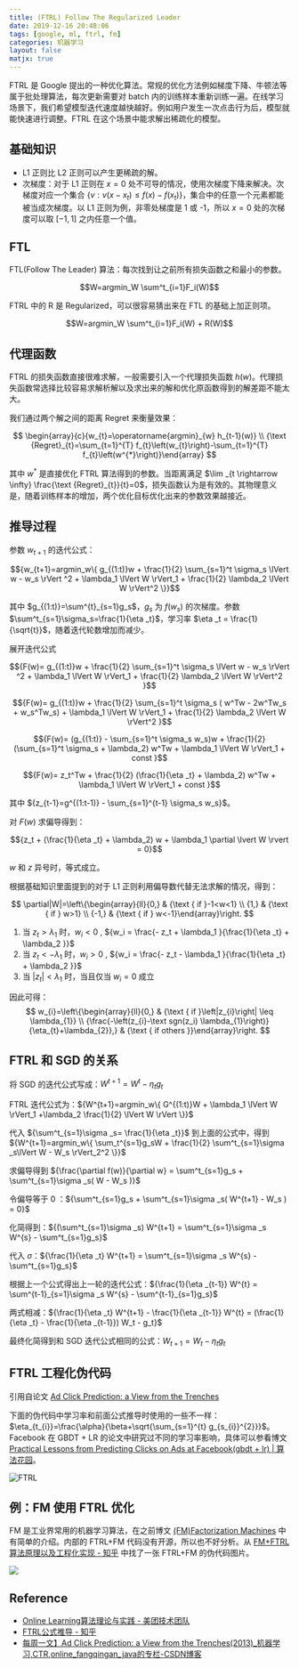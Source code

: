 ```yaml
---
title: (FTRL) Follow The Regularized Leader
date: 2019-12-16 20:48:06
tags: [google, ml, ftrl, fm]
categories: 机器学习
layout: false
matjx: true
---
```


FTRL 是 Google 提出的一种优化算法。常规的优化方法例如梯度下降、牛顿法等属于批处理算法，每次更新需要对 batch 内的训练样本重新训练一遍。在线学习场景下，我们希望模型迭代速度越快越好。例如用户发生一次点击行为后，模型就能快速进行调整。FTRL 在这个场景中能求解出稀疏化的模型。

## 基础知识

- L1 正则比 L2 正则可以产生更稀疏的解。
- 次梯度：对于 L1 正则在 $x=0$ 处不可导的情况，使用次梯度下降来解决。次梯度对应一个集合 $\{v: v(x-x_t) \le f(x)-f(x_t)\}$，集合中的任意一个元素都能被当成次梯度。以 L1 正则为例，非零处梯度是 1 或 -1，所以 $x=0$ 处的次梯度可以取 $[-1, 1]$ 之内任意一个值。

## FTL

FTL(Follow The Leader) 算法：每次找到让之前所有损失函数之和最小的参数。

$$W=argmin_W \sum^t_{i=1}F_i(W)$$

FTRL 中的 R 是 Regularized，可以很容易猜出来在 FTL 的基础上加正则项。

$$W=argmin_W \sum^t_{i=1}F_i(W) + R(W)$$


## 代理函数

FTRL 的损失函数直接很难求解，一般需要引入一个代理损失函数 $h(w)$。代理损失函数常选择比较容易求解析解以及求出来的解和优化原函数得到的解差距不能太大。

我们通过两个解之间的距离 Regret 来衡量效果：

$$
\begin{array}{c}{w_{t}=\operatorname{argmin}_{w} h_{t-1}(w)} \\ {\text {Regret}_{t}=\sum_{t=1}^{T} f_{t}\left(w_{t}\right)-\sum_{t=1}^{T} f_{t}\left(w^{*}\right)}\end{array}
$$

其中 $w^{*}$ 是直接优化 FTRL 算法得到的参数。当距离满足 $\lim _{t \rightarrow \infty} \frac{\text {Regret}_{t}}{t}=0$，损失函数认为是有效的。其物理意义是，随着训练样本的增加，两个优化目标优化出来的参数效果越接近。

## 推导过程

参数 $w_{t+1}$ 的迭代公式：

$${w_{t+1}=argmin_w\{ g_{(1:t)}w + \frac{1}{2} \sum_{s=1}^t \sigma_s \lVert w - w_s \rVert ^2   + \lambda_1 \lVert W \rVert_1 + \frac{1}{2} \lambda_2 \lVert W \rVert^2 \}}$$

其中 $g_{(1:t)}=\sum^{t}_{s=1}g_s$，$g_s$ 为 $f(w_s)$ 的次梯度。参数 $\sum^t_{s=1}\sigma_s=\frac{1}{\eta _t}$，学习率 $\eta _t = \frac{1}{\sqrt{t}}$，随着迭代轮数增加而减少。

展开迭代公式

$${F(w)=  g_{(1:t)}w + \frac{1}{2} \sum_{s=1}^t \sigma_s \lVert w - w_s \rVert ^2   + \lambda_1 \lVert W \rVert_1 + \frac{1}{2} \lambda_2 \lVert W \rVert^2 }$$

$${F(w)=  g_{(1:t)}w + \frac{1}{2} \sum_{s=1}^t \sigma_s ( w^Tw - 2w^Tw_s + w_s^Tw_s)   + \lambda_1 \lVert W \rVert_1 + \frac{1}{2} \lambda_2 \lVert W \rVert^2 }$$

$${F(w)=  (g_{(1:t)} - \sum_{s=1}^t \sigma_s w_s)w + \frac{1}{2} (\sum_{s=1}^t \sigma_s + \lambda_2) w^Tw   + \lambda_1 \lVert W \rVert_1 + const }$$

$${F(w)=  z_t^Tw + \frac{1}{2} (\frac{1}{\eta _t} + \lambda_2) w^Tw   + \lambda_1 \lVert W \rVert_1 + const }$$

其中 ${z_{t-1}=g^{(1:t-1)} - \sum_{s=1}^{t-1} \sigma_s w_s}$。

对 $F(w)$ 求偏导得到：

$${z_t + (\frac{1}{\eta _t} + \lambda_2) w + \lambda_1 \partial \lvert W \rvert = 0}$$

$w$ 和 $z$ 异号时，等式成立。

根据基础知识里面提到的对于 L1 正则利用偏导数代替无法求解的情况，得到：

$$
\partial|W|=\left\{\begin{array}{ll}{0,} & {\text { if }-1<w<1} \\ {1,} & {\text { if } w>1} \\ {-1,} & {\text { if } w<-1}\end{array}\right.
$$

1. 当 ${  z_t  > \lambda_1}$ 时，${w_i < 0}$ , ${w_i = \frac{- z_t + \lambda_1 }{\frac{1}{\eta _t} + \lambda_2 }}$
2. 当 ${  z_t < - \lambda_1}$ 时，${w_i > 0}$ , ${w_i = \frac{- z_t - \lambda_1 }{\frac{1}{\eta _t} + \lambda_2 }}$
3. 当 ${ \lvert z_t \rvert < \lambda_1}$ 时，当且仅当 ${w_i=0}$ 成立

因此可得：
$$
w_{i}=\left\{\begin{array}{ll}{0,} & {\text { if }\left|z_{i}\right| \leq \lambda_{1}} \\ {\frac{-\left(z_{i}-\text sgn(z_i) \lambda_{1}\right)}{\eta_{t}+\lambda_{2}},} & {\text { if others }}\end{array}\right.
$$

## FTRL 和 SGD 的关系

将 SGD 的迭代公式写成：${W^{t+1}=W^t - \eta _tg_t}$

FTRL 迭代公式为：${W^{t+1}=argmin_w\{ G^{(1:t)}W + \lambda_1 \lVert W \rVert_1 +\lambda_2 \frac{1}{2} \lVert W \rVert \}}$

代入 ${\sum^t_{s=1}\sigma _s= \frac{1}{\eta _t}}$ 到上面的公式中，得到 ${W^{t+1}=argmin_w\{ \sum_t^{s=1}g_sW + \frac{1}{2} \sum^t_{s=1}\sigma _s\lVert W - W_s \rVert_2^2 \}}$

求偏导得到 ${\frac{\partial f(w)}{\partial w} = \sum^t_{s=1}g_s +  \sum^t_{s=1}\sigma _s( W - W_s )}$

令偏导等于 0 ：${\sum^t_{s=1}g_s +  \sum^t_{s=1}\sigma _s( W^{t+1} - W_s ) = 0}$

化简得到：${(\sum^t_{s=1}\sigma _s) W^{t+1} = \sum^t_{s=1}\sigma _s W^{s} -  \sum^t_{s=1}g_s}$

代入 $\sigma$：${\frac{1}{\eta _t} W^{t+1} = \sum^t_{s=1}\sigma _s W^{s} -  \sum^t_{s=1}g_s}$

根据上一个公式得出上一轮的迭代公式：${\frac{1}{\eta _{t-1}} W^{t} = \sum^{t-1}_{s=1}\sigma _s W^{s} -  \sum^{t-1}_{s=1}g_s}$

两式相减：${\frac{1}{\eta _t} W^{t+1} - \frac{1}{\eta _{t-1}} W^{t} = (\frac{1}{\eta _t} - \frac{1}{\eta _{t-1}}) W_t - g_t}$

最终化简得到和 SGD 迭代公式相同的公式：${W_{t+1} = W_t - \eta_t g_t}$

## FTRL 工程化伪代码

引用自论文 [Ad Click Prediction: a View from the Trenches](https://static.googleusercontent.com/media/research.google.com/zh-CN//pubs/archive/41159.pdf)

下面的伪代码中学习率和前面公式推导时使用的一些不一样： $\eta_{t_{i}}=\frac{\alpha}{\beta+\sqrt{\sum_{s=1}^{t} g_{s_{i}}^{2}}}$。Facebook 在 GBDT + LR 的论文中研究过不同的学习率影响，具体可以参看博文 [Practical Lessons from Predicting Clicks on Ads at Facebook(gbdt + lr) | 算法花园](https://xiang578.com//post/media/gbdt_lr.html#%E5%AD%A6%E4%B9%A0%E7%8E%87%E9%80%89%E6%8B%A9)。

![FTRL](/file/15780559628822.jpg)


## 例：FM 使用 FTRL 优化

FM 是工业界常用的机器学习算法，在之前博文 [(FM)Factorization Machines](https://xiang578.com/post/fm.html) 中有简单的介绍。内部的 FTRL+FM 代码没有开源，所以也不好分析。从 [FM+FTRL算法原理以及工程化实现 - 知乎](https://zhuanlan.zhihu.com/p/58508137) 中找了一张 FTRL+FM 的伪代码图片。

![](/file/15780576261639.jpg)

## Reference

- [Online Learning算法理论与实践 - 美团技术团队](https://tech.meituan.com/2016/04/21/online-learning.html)
- [FTRL公式推导 - 知乎](https://zhuanlan.zhihu.com/p/32694097)
- [每周一文】Ad Click Prediction: a View from the Trenches(2013)_机器学习,CTR,online_fangqingan_java的专栏-CSDN博客](https://blog.csdn.net/fangqingan_java/article/details/51020653)


